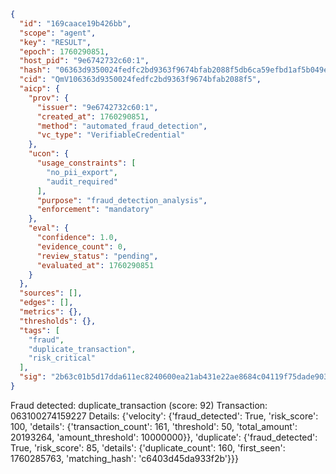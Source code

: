 ```json
{
  "id": "169caace19b426bb",
  "scope": "agent",
  "key": "RESULT",
  "epoch": 1760290851,
  "host_pid": "9e6742732c60:1",
  "hash": "06363d9350024fedfc2bd9363f9674bfab2088f5db6ca59efbd1af5b049eea2f",
  "cid": "QmV106363d9350024fedfc2bd9363f9674bfab2088f5",
  "aicp": {
    "prov": {
      "issuer": "9e6742732c60:1",
      "created_at": 1760290851,
      "method": "automated_fraud_detection",
      "vc_type": "VerifiableCredential"
    },
    "ucon": {
      "usage_constraints": [
        "no_pii_export",
        "audit_required"
      ],
      "purpose": "fraud_detection_analysis",
      "enforcement": "mandatory"
    },
    "eval": {
      "confidence": 1.0,
      "evidence_count": 0,
      "review_status": "pending",
      "evaluated_at": 1760290851
    }
  },
  "sources": [],
  "edges": [],
  "metrics": {},
  "thresholds": {},
  "tags": [
    "fraud",
    "duplicate_transaction",
    "risk_critical"
  ],
  "sig": "2b63c01b5d17dda611ec8240600ea21ab431e22ae8684c04119f75dade903a78"
}
```

Fraud detected: duplicate_transaction (score: 92)
Transaction: 063100274159227
Details: {'velocity': {'fraud_detected': True, 'risk_score': 100, 'details': {'transaction_count': 161, 'threshold': 50, 'total_amount': 20193264, 'amount_threshold': 10000000}}, 'duplicate': {'fraud_detected': True, 'risk_score': 85, 'details': {'duplicate_count': 160, 'first_seen': 1760285763, 'matching_hash': 'c6403d45da933f2b'}}}